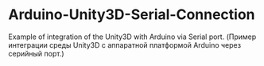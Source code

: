 Arduino-Unity3D-Serial-Connection
=================================
Example of integration of the Unity3D with Arduino via Serial port.
(Пример интеграции среды Unity3D с аппаратной платформой Arduino через серийный порт.)
